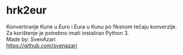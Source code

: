 # hrk2eur
Konvertiranje Kune u Euro i Eura u Kunu po fiksnom tečaju konverzije.<br>
Za korištenje je potrebno imati instaliran Python 3.<br>
Made by: SvenAzari<br>
https://github.com/svenazari
